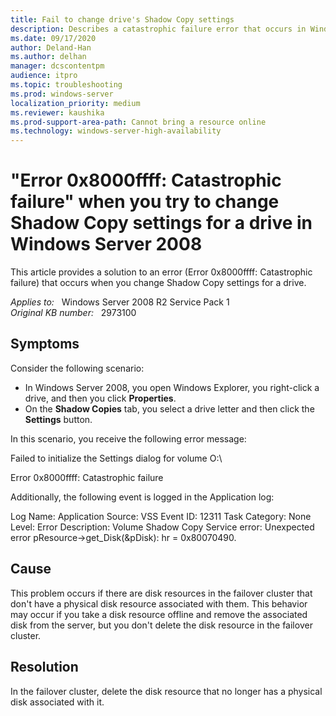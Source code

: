 ```yaml
---
title: Fail to change drive's Shadow Copy settings
description: Describes a catastrophic failure error that occurs in Windows Server 2008 when you try to change a drive's Shadow Copy settings. A resolution is provided.
ms.date: 09/17/2020
author: Deland-Han
ms.author: delhan
manager: dcscontentpm
audience: itpro
ms.topic: troubleshooting
ms.prod: windows-server
localization_priority: medium
ms.reviewer: kaushika
ms.prod-support-area-path: Cannot bring a resource online
ms.technology: windows-server-high-availability
---
```

# "Error 0x8000ffff: Catastrophic failure" when you try to change Shadow Copy settings for a drive in Windows Server 2008

This article provides a solution to an error (Error 0x8000ffff: Catastrophic failure) that occurs when you change Shadow Copy settings for a drive.

_Applies to:_ &nbsp; Windows Server 2008 R2 Service Pack 1  
_Original KB number:_ &nbsp; 2973100

## Symptoms

Consider the following scenario:

- In Windows Server 2008, you open Windows Explorer, you right-click a drive, and then you click **Properties**.
- On the **Shadow Copies** tab, you select a drive letter and then click the **Settings** button.

In this scenario, you receive the following error message:

Failed to initialize the Settings dialog for volume O:\

Error 0x8000ffff: Catastrophic failure

Additionally, the following event is logged in the Application log:

Log Name: Application
Source: VSS
Event ID: 12311
Task Category: None
Level: Error
Description:
Volume Shadow Copy Service error: Unexpected error pResource->get_Disk(&pDisk): hr = 0x80070490.

## Cause

This problem occurs if there are disk resources in the failover cluster that don't have a physical disk resource associated with them. This behavior may occur if you take a disk resource offline and remove the associated disk from the server, but you don't delete the disk resource in the failover cluster.

## Resolution

In the failover cluster, delete the disk resource that no longer has a physical disk associated with it.
